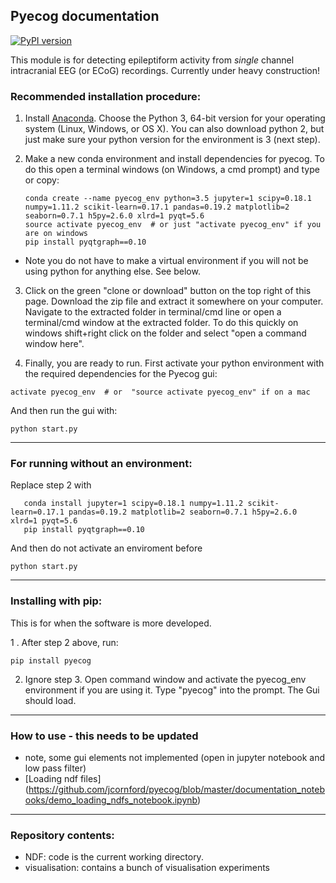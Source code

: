 ## Pyecog documentation

[![PyPI version](https://badge.fury.io/py/pyecog.svg)](https://badge.fury.io/py/pyecog)

This module is for detecting epileptiform activity from *single* channel intracranial EEG (or ECoG) recordings.
Currently under heavy construction!

### Recommended installation procedure:

1. Install [Anaconda](https://www.continuum.io/downloads). Choose the Python 3, 64-bit version for your operating system (Linux, Windows, or OS X). You can also download python 2, but just make sure your python version for the environment is 3 (next step).

2. Make a new conda environment and install dependencies for pyecog. To do this open a terminal windows (on Windows, a cmd prompt) and type or copy:
    ```{bash}
    conda create --name pyecog_env python=3.5 jupyter=1 scipy=0.18.1 numpy=1.11.2 scikit-learn=0.17.1 pandas=0.19.2 matplotlib=2 seaborn=0.7.1 h5py=2.6.0 xlrd=1 pyqt=5.6
    source activate pyecog_env  # or just "activate pyecog_env" if you are on windows
    pip install pyqtgraph==0.10
   ```
 * Note you do not have to make a virtual environment if you will not be using python for anything else. See below.
 
3. Click on the green "clone or download" button on the top right of this page. Download the zip file and extract it somewhere on your computer. Navigate to the extracted folder in terminal/cmd line or open a terminal/cmd window at the extracted folder. To do this quickly on windows shift+right click on the folder and select "open a command window here". 

4. Finally, you are ready to run. First activate your python environment with the required dependencies for the Pyecog gui:
```{bash}
activate pyecog_env  # or  "source activate pyecog_env" if on a mac
```
And then run the gui with:
```{bash}
python start.py
```
---
### For running without an environment:
Replace step 2 with
 ```{bash}
    conda install jupyter=1 scipy=0.18.1 numpy=1.11.2 scikit-learn=0.17.1 pandas=0.19.2 matplotlib=2 seaborn=0.7.1 h5py=2.6.0 xlrd=1 pyqt=5.6
    pip install pyqtgraph==0.10
 ```
 And then do not activate an enviroment before 
 
```{bash}
python start.py
```
---
### Installing with pip:
This is for when the software is more developed.

1 . After step 2 above, run:
```{bash}
pip install pyecog
```
2. Ignore step 3. Open command window and activate the pyecog_env environment if you are using it. Type "pyecog" into the prompt. The Gui should load.
---
### How to use - this needs to be updated
- note, some gui elements not implemented (open in jupyter notebook and low pass filter)
- [Loading ndf files] (https://github.com/jcornford/pyecog/blob/master/documentation_notebooks/demo_loading_ndfs_notebook.ipynb)
---
### Repository contents:
* NDF:           code is the current working directory.
* visualisation: contains a bunch of visualisation experiments